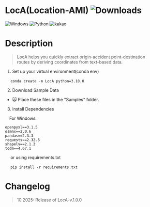 # LocA(Location-AMI)  ![Downloads](https://img.shields.io/github/downloads/{username}/{repo-name}/total.svg)

 ![Windows](https://img.shields.io/badge/Windows-0078D6?style=for-the-badge&logo=windows&logoColor=white)  ![Python](https://img.shields.io/badge/Python-3776AB?style=for-the-badge&logo=python&logoColor=white)
<img alt="kakao" src ="https://img.shields.io/badge/kakao-#FFCD00.svg?&style=flat-square&logo=Python&logoColor=white"/>
# Description
> LocA helps you quickly extract origin-accident point-destination routes by deriving coordinates from text-based data.

1. Set up your virtual environment(conda env)

&emsp; `conda create -n LocA python=3.10.0`


2. Download Sample Data

   
- :scream_cat: Place these files in the "Samples" folder.

3. Install Dependencies
   
&emsp;For Windows: 
```
openpyxl==3.1.5
osmnx==2.0.6
pandas==2.3.3
requests==2.32.5
shapely==2.1.2
tqdm==4.67.1
```
&emsp; or using requirements.txt

&emsp; `pip install -r requirements.txt`

# Changelog
> 10.2025: Release of LocA-v.1.0.0
